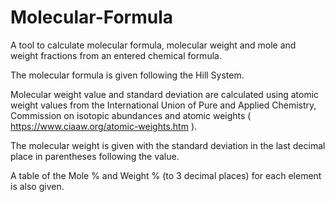 # Molecular-Formula

A tool to calculate molecular formula, molecular weight and mole and weight fractions from an entered chemical formula.

The molecular formula is given following the Hill System.

Molecular weight value and standard deviation are calculated using atomic weight values from the
International Union of Pure and Applied Chemistry, Commission on isotopic abundances and atomic weights
( https://www.ciaaw.org/atomic-weights.htm ).

The molecular weight is given with the standard deviation in the last decimal place in parentheses following the value.

A table of the Mole % and Weight % (to 3 decimal places) for each element is also given.
